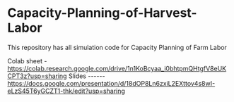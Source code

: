 # Capacity-Planning-of-Harvest-Labor
This repository has all simulation code for Capacity Planning of Farm Labor

Colab sheet - https://colab.research.google.com/drive/1n1KoBcyaa_i0bhtpmQHtgfV8eUKCPT3z?usp=sharing
Slides ------ https://docs.google.com/presentation/d/18dOP8Ln6zxiL2EXttov4s8wI-eLzS45T6yGCZT1-thk/edit?usp=sharing
